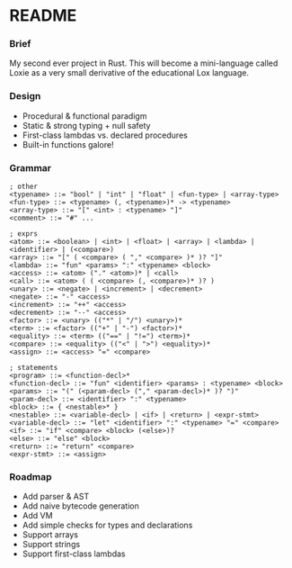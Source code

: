 # README

### Brief
My second ever project in Rust. This will become a mini-language called Loxie as a very small derivative of the educational Lox language.

### Design
 - Procedural & functional paradigm
 - Static & strong typing + null safety
 - First-class lambdas vs. declared procedures
 - Built-in functions galore!

### Grammar
```
; other
<typename> ::= "bool" | "int" | "float" | <fun-type> | <array-type>
<fun-type> ::= <typename> (, <typename>)* -> <typename>
<array-type> ::= "[" <int> : <typename> "]"
<comment> ::= "#" ...

; exprs
<atom> ::= <boolean> | <int> | <float> | <array> | <lambda> | <identifier> | (<compare>)
<array> ::= "[" ( <compare> ( "," <compare> )* )? "]"
<lambda> ::= "fun" <params> ":" <typename> <block>
<access> ::= <atom> ("." <atom>)* | <call>
<call> ::= <atom> ( ( <compare> (, <compare>)* )? )
<unary> ::= <negate> | <increment> | <decrement>
<negate> ::= "-" <access>
<increment> ::= "++" <access>
<decrement> ::= "--" <access>
<factor> ::= <unary> (("*" | "/") <unary>)*
<term> ::= <factor> (("+" | "-") <factor>)*
<equality> ::= <term> (("==" | "!=") <term>)*
<compare> ::= <equality> (("<" | ">") <equality>)*
<assign> ::= <access> "=" <compare>

; statements
<program> ::= <function-decl>*
<function-decl> ::= "fun" <identifier> <params> : <typename> <block>
<params> ::= "(" (<param-decl> ("," <param-decl>)* )? ")"
<param-decl> ::= <identifier> ":" <typename>
<block> ::= { <nestable>* }
<nestable> ::= <variable-decl> | <if> | <return> | <expr-stmt>
<variable-decl> ::= "let" <identifier> ":" <typename> "=" <compare>
<if> ::= "if" <compare> <block> (<else>)?
<else> ::= "else" <block>
<return> ::= "return" <compare>
<expr-stmt> ::= <assign>
```

### Roadmap
 - Add parser & AST
 - Add naive bytecode generation
 - Add VM
 - Add simple checks for types and declarations
 - Support arrays
 - Support strings
 - Support first-class lambdas
